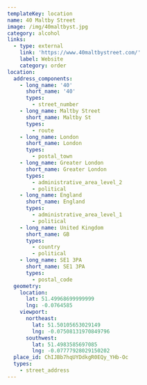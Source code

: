 ```yaml
---
templateKey: location
name: 40 Maltby Street
image: /img/40maltbyst.jpg
category: alcohol
links:
  - type: external
    link: 'https://www.40maltbystreet.com/'
    label: Website
    category: order
location:
  address_components:
    - long_name: '40'
      short_name: '40'
      types:
        - street_number
    - long_name: Maltby Street
      short_name: Maltby St
      types:
        - route
    - long_name: London
      short_name: London
      types:
        - postal_town
    - long_name: Greater London
      short_name: Greater London
      types:
        - administrative_area_level_2
        - political
    - long_name: England
      short_name: England
      types:
        - administrative_area_level_1
        - political
    - long_name: United Kingdom
      short_name: GB
      types:
        - country
        - political
    - long_name: SE1 3PA
      short_name: SE1 3PA
      types:
        - postal_code
  geometry:
    location:
      lat: 51.49968699999999
      lng: -0.0764585
    viewport:
      northeast:
        lat: 51.50105653029149
        lng: -0.07508131970849796
      southwest:
        lat: 51.4983585697085
        lng: -0.07777928029150202
  place_id: ChIJBb7hqUYDdkgR0EQy_YHb-Oc
  types:
    - street_address
---
```

